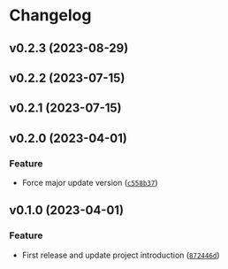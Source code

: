 # Changelog

<!--next-version-placeholder-->

## v0.2.3 (2023-08-29)


## v0.2.2 (2023-07-15)


## v0.2.1 (2023-07-15)


## v0.2.0 (2023-04-01)
### Feature
* Force major update version ([`c558b37`](https://github.com/tranquanghuy0801/tldr-news/commit/c558b376876e5f1a568772c14b4da876033a6c9f))

## v0.1.0 (2023-04-01)
### Feature
* First release and update project introduction ([`872446d`](https://github.com/tranquanghuy0801/tldr-news/commit/872446d0b9eb39f9375c137ef57900bab07a62ca))
